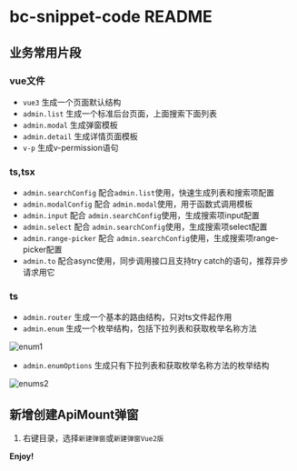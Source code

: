 <!--
 * @Author: 贾晨昊
 * @Date: 2025-04-21 14:17:55
 * @LastEditors: 贾晨昊
 * @LastEditTime: 2025-04-21 15:10:43
 * @Description: 
-->
# bc-snippet-code README

## 业务常用片段

### vue文件

- `vue3`  生成一个页面默认结构
- `admin.list` 生成一个标准后台页面，上面搜索下面列表
- `admin.modal` 生成弹窗模板
- `admin.detail` 生成详情页面模板
- `v-p` 生成v-permission语句

### ts,tsx

- `admin.searchConfig` 配合`admin.list`使用，快速生成列表和搜索项配置
- `admin.modalConfig` 配合 `admin.modal`使用，用于函数式调用模板
- `admin.input` 配合 `admin.searchConfig`使用，生成搜索项input配置
- `admin.select` 配合 `admin.searchConfig`使用，生成搜索项select配置
- `admin.range-picker` 配合 `admin.searchConfig`使用，生成搜索项range-picker配置
- `admin.to` 配合async使用，同步调用接口且支持try catch的语句，推荐异步请求用它
### ts
- `admin.router` 生成一个基本的路由结构，只对ts文件起作用
- `admin.enum` 生成一个枚举结构，包括下拉列表和获取枚举名称方法

![enum1](https://image01f.bckid.com.cn/bc-snippet-code/enum1.gif)

- `admin.enumOptions` 生成只有下拉列表和获取枚举名称方法的枚举结构

![enums2](https://image01f.bckid.com.cn/bc-snippet-code/enums2.gif)

## 新增创建ApiMount弹窗
1. 右键目录，选择`新建弹窗`或`新建弹窗Vue2版`


**Enjoy!**
